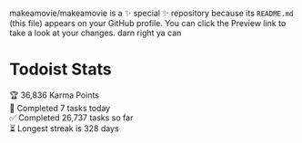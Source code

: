 makeamovie/makeamovie is a ✨ special ✨ repository because its `README.md` (this file) appears on your GitHub profile.
You can click the Preview link to take a look at your changes. darn right ya can

# Todoist Stats

<!-- TODO-IST:START -->
🏆  36,836 Karma Points           
🌸  Completed 7 tasks today           
✅  Completed 26,737 tasks so far           
⏳  Longest streak is 328 days
<!-- TODO-IST:END -->